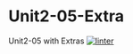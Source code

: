 # Unit2-05-Extra
Unit2-05 with Extras
 [![linter](https://github.com/DavidP-H/Unit2-05-Extra/workflows/linter/badge.svg)](https://github.com/marketplace/actions/super-linter)

